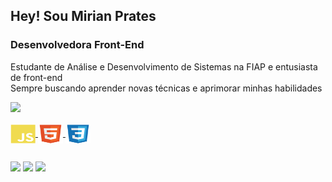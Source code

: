 ## Hey! Sou Mirian Prates

<h3> Desenvolvedora Front-End</h3>

<p>
Estudante de Análise e Desenvolvimento de Sistemas na FIAP e entusiasta de front-end <br>
 Sempre buscando aprender novas técnicas e aprimorar minhas habilidades
</p>

 <div>
  <a href="https://github.com/mirianprates">
  <img height="120em" src="https://github-readme-stats.vercel.app/api/top-langs/?username=mirianprates&layout=compact&langs_count=16&theme=midnight-purple"/>
</div>
<div style="display: inline_block"><br>
  <img align="center" alt="Mirian-Js" height="30" width="40" src="https://raw.githubusercontent.com/devicons/devicon/master/icons/javascript/javascript-plain.svg">
  <img align="center" alt="Mirian-HTML" height="30" width="40" src="https://raw.githubusercontent.com/devicons/devicon/master/icons/html5/html5-original.svg">
  <img align="center" alt="Mirian-CSS" height="30" width="40" src="https://raw.githubusercontent.com/devicons/devicon/master/icons/css3/css3-original.svg">
</div>
  
  ##
 
<div> 
  <a href=" https://www.instagram.com/mirian_pratess" target="_blank"><img src="https://img.shields.io/badge/-Instagram-%23E4405F?style=for-the-badge&logo=instagram&logoColor=white" target="_blank"></a>
  <a href = "mailto:mirianprates18@gmail.com"><img src="https://img.shields.io/badge/-Gmail-%23333?style=for-the-badge&logo=gmail&logoColor=white" target="_blank"></a>
  <a href="https://www.linkedin.com/in/mirianprates" target="_blank"><img src="https://img.shields.io/badge/-LinkedIn-%230077B5?style=for-the-badge&logo=linkedin&logoColor=white" target="_blank"></a> 
 
</div>
